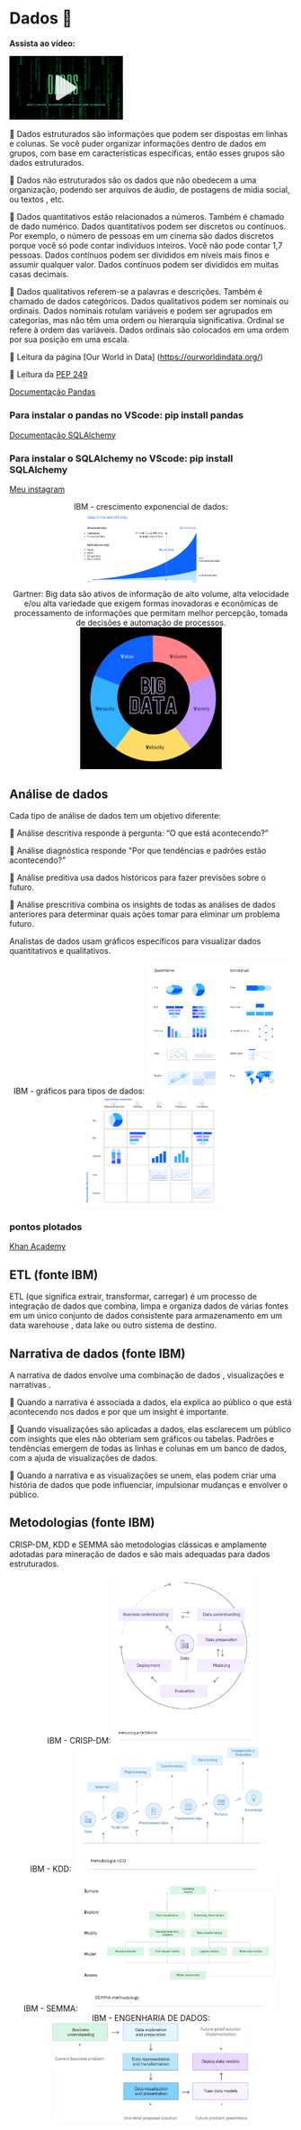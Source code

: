 # Dados 🎲

**Assista ao vídeo:**

<a href="https://www.youtube.com/watch?v=8GSurpLUSoM" target="_blank">
<img src="dados.png" width="40%">
</a>


📌 Dados estruturados são informações que podem ser dispostas em linhas e colunas. Se você puder organizar informações dentro de dados em grupos, com base em características específicas, então esses grupos são dados estruturados.

📌 Dados não estruturados são os dados que não obedecem a uma organização, podendo ser arquivos de áudio, de postagens de mídia social, ou textos , etc.

📌 Dados quantitativos estão relacionados a números. Também é chamado de dado numérico. Dados quantitativos podem ser discretos ou contínuos. Por exemplo, o número de pessoas em um cinema são dados discretos porque você só pode contar indivíduos inteiros. Você não pode contar 1,7 pessoas. Dados contínuos podem ser divididos em níveis mais finos e assumir qualquer valor. Dados contínuos podem ser divididos em muitas casas decimais. 

📌 Dados qualitativos referem-se a palavras e descrições. Também é chamado de dados categóricos. Dados qualitativos podem ser nominais ou ordinais. Dados nominais rotulam variáveis e podem ser agrupados em categorias, mas não têm uma ordem ou hierarquia significativa. Ordinal se refere à ordem das variáveis. Dados ordinais são colocados em uma ordem por sua posição em uma escala.

📌 Leitura da página [Our World in Data] (https://ourworldindata.org/)

📌 Leitura da [PEP 249](https://peps.python.org/pep-0249/) 


[Documentação Pandas](https://pandas.pydata.org/docs/)

### Para instalar o pandas no VScode: pip install pandas

[Documentação SQLAlchemy](https://docs.sqlalchemy.org/en/20/)

### Para instalar o SQLAlchemy no VScode: pip install SQLAlchemy

[Meu instagram](https://www.instagram.com/p/C926QvbJiIfOnnqks2guRgMZH6GHdeJy641N-E0/)

<center>
 IBM - crescimento exponencial de dados:
<img src='img_IBM_dados.png' width = 50% >
</center>
<center>
Gartner:
Big data são ativos de informação de alto volume, alta velocidade e/ou alta variedade que exigem formas inovadoras e econômicas de processamento de informações que permitam melhor percepção, tomada de decisões e automação de processos.
<img src='big data.png' width = 50% >
</center>

## Análise de dados

Cada tipo de análise de dados tem um objetivo diferente:

📌 Análise descritiva responde à pergunta: “O que está acontecendo?”

📌 Análise diagnóstica responde "Por que tendências e padrões estão acontecendo?"

📌 Análise preditiva usa dados históricos para fazer previsões sobre o futuro.

📌 Análise prescritiva combina os insights de todas as análises de dados anteriores para determinar quais ações tomar para eliminar um problema futuro.

Analistas de dados usam gráficos específicos para visualizar dados quantitativos e qualitativos. 
<center>
 IBM - gráficos para tipos de dados:
<img src='IBM-graficosDados.png' width = 50% >
<img src='IBM-graficosDados-Exemplos.png' width = 50% >
</center>

### pontos plotados

[Khan Academy](https://pt.khanacademy.org/math/basic-geo/basic-geo-coord-plane/x7fa91416:coordinate-plane-word-problems/v/interpreting-plotted-points)

## ETL (fonte IBM)

ETL (que significa extrair, transformar, carregar) é um processo de integração de dados que combina, limpa e organiza dados de várias fontes em um único conjunto de dados consistente para armazenamento em um data warehouse , data lake ou outro sistema de destino.

## Narrativa de dados (fonte IBM)

A narrativa de dados envolve uma combinação de dados , visualizações e narrativas .

📌 Quando a narrativa é associada a dados, ela explica ao público o que está acontecendo nos dados e por que um insight é importante.

📌 Quando visualizações são aplicadas a dados, elas esclarecem um público com insights que eles não obteriam sem gráficos ou tabelas. Padrões e tendências emergem de todas as linhas e colunas em um banco de dados, com a ajuda de visualizações de dados.

📌 Quando a narrativa e as visualizações se unem, elas podem criar uma história de dados que pode influenciar, impulsionar mudanças e envolver o público.

## Metodologias (fonte IBM)

CRISP-DM, KDD e SEMMA são metodologias clássicas e amplamente adotadas para mineração de dados e são mais adequadas para dados estruturados.

<center>
 IBM - CRISP-DM:
<img src='data-mining-IBM.png' width = 50% >
</center>

<center>
 IBM - KDD:
<img src='KDD-IBM.png' width = 70% >
</center>

<center>
 IBM - SEMMA:
<img src='SEMMA-IBM.png' width = 70% >
</center>

<center>
 IBM - ENGENHARIA DE DADOS:
<img src='engenharia-de-dados_IBM.png' width = 70% >
</center>